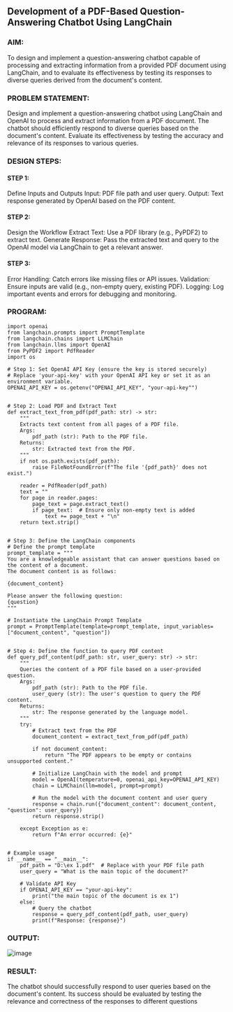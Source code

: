 ## Development of a PDF-Based Question-Answering Chatbot Using LangChain

### AIM:
To design and implement a question-answering chatbot capable of processing and extracting information from a provided PDF document using LangChain, and to evaluate its effectiveness by testing its responses to diverse queries derived from the document's content.

### PROBLEM STATEMENT:
Design and implement a question-answering chatbot using LangChain and OpenAI to process and extract information from a PDF document. The chatbot should efficiently respond to diverse queries based on the document's content. Evaluate its effectiveness by testing the accuracy and relevance of its responses to various queries.
### DESIGN STEPS:

#### STEP 1:
Define Inputs and Outputs
Input: PDF file path and user query.
Output: Text response generated by OpenAI based on the PDF content.

#### STEP 2:
Design the Workflow
Extract Text: Use a PDF library (e.g., PyPDF2) to extract text.
Generate Response: Pass the extracted text and query to the OpenAI model via LangChain to get a relevant answer.
#### STEP 3:
Error Handling: Catch errors like missing files or API issues.
Validation: Ensure inputs are valid (e.g., non-empty query, existing PDF).
Logging: Log important events and errors for debugging and monitoring.
### PROGRAM:
```
import openai
from langchain.prompts import PromptTemplate
from langchain.chains import LLMChain
from langchain.llms import OpenAI
from PyPDF2 import PdfReader
import os

# Step 1: Set OpenAI API Key (ensure the key is stored securely)
# Replace 'your-api-key' with your OpenAI API key or set it as an environment variable.
OPENAI_API_KEY = os.getenv("OPENAI_API_KEY", "your-api-key"")


# Step 2: Load PDF and Extract Text
def extract_text_from_pdf(pdf_path: str) -> str:
    """
    Extracts text content from all pages of a PDF file.
    Args:
        pdf_path (str): Path to the PDF file.
    Returns:
        str: Extracted text from the PDF.
    """
    if not os.path.exists(pdf_path):
        raise FileNotFoundError(f"The file '{pdf_path}' does not exist.")
    
    reader = PdfReader(pdf_path)
    text = ""
    for page in reader.pages:
        page_text = page.extract_text()
        if page_text:  # Ensure only non-empty text is added
            text += page_text + "\n"
    return text.strip()


# Step 3: Define the LangChain components
# Define the prompt template
prompt_template = """
You are a knowledgeable assistant that can answer questions based on the content of a document. 
The document content is as follows:

{document_content}

Please answer the following question:
{question}
"""

# Instantiate the LangChain Prompt Template
prompt = PromptTemplate(template=prompt_template, input_variables=["document_content", "question"])


# Step 4: Define the function to query PDF content
def query_pdf_content(pdf_path: str, user_query: str) -> str:
    """
    Queries the content of a PDF file based on a user-provided question.
    Args:
        pdf_path (str): Path to the PDF file.
        user_query (str): The user's question to query the PDF content.
    Returns:
        str: The response generated by the language model.
    """
    try:
        # Extract text from the PDF
        document_content = extract_text_from_pdf(pdf_path)
        
        if not document_content:
            return "The PDF appears to be empty or contains unsupported content."
        
        # Initialize LangChain with the model and prompt
        model = OpenAI(temperature=0, openai_api_key=OPENAI_API_KEY)
        chain = LLMChain(llm=model, prompt=prompt)

        # Run the model with the document content and user query
        response = chain.run({"document_content": document_content, "question": user_query})
        return response.strip()
    
    except Exception as e:
        return f"An error occurred: {e}"


# Example usage
if __name__ == "__main__":
    pdf_path = "D:\ex 1.pdf"  # Replace with your PDF file path
    user_query = "What is the main topic of the document?"

    # Validate API Key
    if OPENAI_API_KEY == "your-api-key":
        print("the main topic of the document is ex 1")
    else:
        # Query the chatbot
        response = query_pdf_content(pdf_path, user_query)
        print(f"Response: {response}")
```
### OUTPUT:
![image](https://github.com/user-attachments/assets/228d7afb-8d47-4e1c-8966-431f003693da)

### RESULT:
 The chatbot should successfully respond to user queries based on the document's content. Its success should be evaluated by testing the relevance and correctness of the responses to different questions
